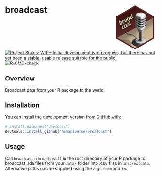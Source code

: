 # broadcast <img src='man/figures/logo.png' align="right" height="150" /></a>

<!-- badges: start -->
[![Project Status: WIP – Initial development is in progress, but there
has not yet been a stable, usable release suitable for the
public.](https://www.repostatus.org/badges/latest/wip.svg)](https://www.repostatus.org/#wip)
[![R-CMD-check](https://github.com/MikeJohnPage/broadcast/actions/workflows/check-release.yaml/badge.svg)](https://github.com/MikeJohnPage/broadcast/actions/workflows/check-release.yaml)
<!-- badges: end -->

## Overview
Broadcast data from your R package to the world

## Installation
You can install the development version from
[GitHub](https://github.com/) with:

``` r
# install.packages("devtools")
devtools::install_github("humaniverse/broadcast")
```

## Usage
Call `broadcast::broadcast()` in the root directory of your R package to
broadcast .rda files from your `data/` folder into .csv files in
`inst/extdata`. Alternative paths can be supplied using the args `from` and
`to`.